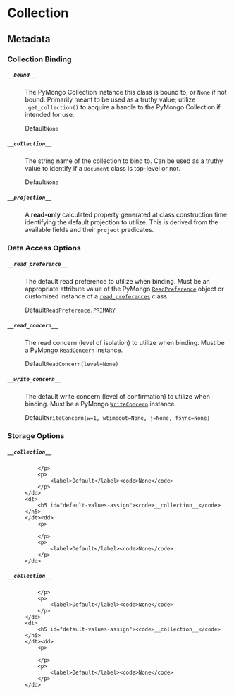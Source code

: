 # Collection

## Metadata


### Collection Binding

<dl>
	<dt>
		<h5 id="default-values-assign"><code>__bound__</code></h5>
	</dt><dd>
		<p>
			The PyMongo Collection instance this class is bound to, or <code>None</code> if not bound. Primarily meant to be used as a truthy value; utilize <code>.get_collection()</code> to acquire a handle to the PyMongo Collection if intended for use.
		</p>
		<p>
			<label>Default</label><code>None</code>
		</p>
	</dd>
	<dt>
		<h5 id="default-values-assign"><code>__collection__</code></h5>
	</dt><dd>
		<p>
			The string name of the collection to bind to. Can be used as a truthy value to identify if a <code>Document</code> class is top-level or not.
		</p>
		<p>
			<label>Default</label><code>None</code>
		</p>
	</dd>
	<dt>
		<h5 id="default-values-assign"><code>__projection__</code></h5>
	</dt><dd>
		<p>
			A <strong>read-only</strong> calculated property generated at class construction time identifying the default projection to utilize. This is derived from the available fields and their <code>project</code> predicates.
		</p>
	</dd>
</dl>

### Data Access Options

<dl>
	<dt>
		<h5 id="default-values-assign"><code>__read_preference__</code></h5>
	</dt><dd>
		<p>
			The default read preference to utilize when binding. Must be an appropriate attribute value of the PyMongo <a href="http://api.mongodb.com/python/current/api/pymongo/read_preferences.html#pymongo.read_preferences.ReadPreference"><code>ReadPreference</code></a> object or customized instance of a <a href="http://api.mongodb.com/python/current/api/pymongo/read_preferences.html#pymongo.read_preferences.ReadPreference"><code>read_preferences</code></a> class.
		</p>
		<p>
			<label>Default</label><code>ReadPreference.PRIMARY</code>
		</p>
	</dd>
	<dt>
		<h5 id="default-values-assign"><code>__read_concern__</code></h5>
	</dt><dd>
		<p>
			The read concern (level of isolation) to utilize when binding. Must be a PyMongo <a href="http://api.mongodb.com/python/current/api/pymongo/read_concern.html"><code>ReadConcern</code></a> instance.
		</p>
		<p>
			<label>Default</label><code>ReadConcern(level=None)</code>
		</p>
	</dd>
	<dt>
		<h5 id="default-values-assign"><code>__write_concern__</code></h5>
	</dt><dd>
		<p>
			The default write concern (level of confirmation) to utilize when binding. Must be a PyMongo <a href="http://api.mongodb.com/python/current/api/pymongo/write_concern.html"><code>WriteConcern</code></a> instance.
		</p>
		<p>
			<label>Default</label><code>WriteConcern(w=1, wtimeout=None, j=None, fsync=None)</code>
		</p>
	</dd>
</dl>

### Storage Options

<dl>
	<dt>
		<h5 id="default-values-assign"><code>__collection__</code></h5>
	</dt><dd>
		<p>
			
		</p>
		<p>
			<label>Default</label><code>None</code>
		</p>
	</dd>
	<dt>
		<h5 id="default-values-assign"><code>__collection__</code></h5>
	</dt><dd>
		<p>
			
		</p>
		<p>
			<label>Default</label><code>None</code>
		</p>
	</dd>
</dl>









<dl>
	<dt>
		<h5 id="default-values-assign"><code>__collection__</code></h5>
	</dt><dd>
		<p>
			
		</p>
		<p>
			<label>Default</label><code>None</code>
		</p>
	</dd>
	<dt>
		<h5 id="default-values-assign"><code>__collection__</code></h5>
	</dt><dd>
		<p>
			
		</p>
		<p>
			<label>Default</label><code>None</code>
		</p>
	</dd>
</dl>

